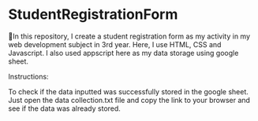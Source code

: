 # StudentRegistrationForm
🚀In this repository, I create a student registration form as my activity in my web development subject in 3rd year. Here, I use HTML, CSS and Javascript. I also used appscript here as my data storage using google sheet.


Instructions:

To check if the data inputted was successfully stored in the google sheet. Just open the data collection.txt file and copy the 
link to your browser and see if the data was already stored.
